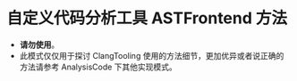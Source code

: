 # 自定义代码分析工具 ASTFrontend 方法

- **请勿使用**。
- 此模式仅仅用于探讨 ClangTooling 使用的方法细节，更加优异或者说正确的方法请参考 AnalysisCode 下其他实现模式。

